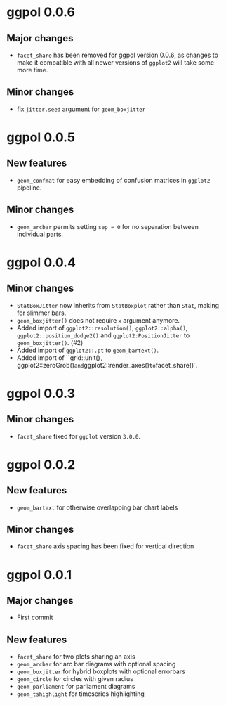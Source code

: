 # ggpol 0.0.6

## Major changes
- `facet_share` has been removed for ggpol version 0.0.6, as changes to make it compatible with all newer versions of `ggplot2` will take some more time.

## Minor changes
- fix `jitter.seed` argument for `geom_boxjitter`

# ggpol 0.0.5

## New features
- `geom_confmat` for easy embedding of confusion matrices in `ggplot2` pipeline.

## Minor changes
- `geom_arcbar` permits setting `sep = 0` for no separation between individual parts.

# ggpol 0.0.4

## Minor changes
- `StatBoxJitter` now inherits from `StatBoxplot` rather than `Stat`, making for slimmer bars.
- `geom_boxjitter()` does not require `x` argument anymore.
-  Added import of `ggplot2::resolution()`, `ggplot2::alpha()`, `ggplot2::position_dodge2()` and `ggplot2:PositionJitter` to `geom_boxjitter()`. (#2)
-  Added import of `ggplot2::.pt` to `geom_bartext()`.
-  Added import of ``grid::unit()`, `ggplot2::zeroGrob()` and `ggplot2::render_axes()` to `facet_share()`.


# ggpol 0.0.3

## Minor changes
- `facet_share` fixed for `ggplot` version `3.0.0`.


# ggpol 0.0.2

## New features
- `geom_bartext` for otherwise overlapping bar chart labels

## Minor changes
- `facet_share` axis spacing has been fixed for vertical direction


# ggpol 0.0.1

## Major changes
- First commit

## New features
- `facet_share` for two plots sharing an axis
- `geom_arcbar` for arc bar diagrams with optional spacing
- `geom_boxjitter` for hybrid boxplots with optional errorbars
- `geom_circle` for circles with given radius
- `geom_parliament` for parliament diagrams
- `geom_tshighlight` for timeseries highlighting
